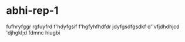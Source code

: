 # abhi-rep-1
fufhryfggr
rgfuyfrd
f'hdyfgsif
f'hgfyhfhdfdr
jdyfgsdfgsdkf
d''vfjdhdhjcd
'djhgkl;d
fdmnc
hiugbi
